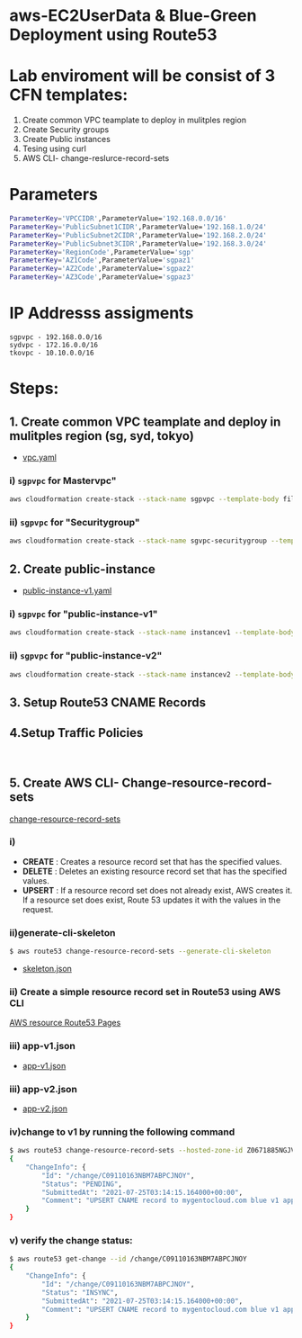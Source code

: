 # aws-EC2UserData & Blue-Green Deployment using Route53

# Lab enviroment will be consist of 3 CFN templates: 
1. Create common VPC teamplate to deploy in mulitples region 
2. Create Security groups
3. Create Public instances
4. Tesing using curl
5. AWS CLI- change-reslurce-record-sets

# Parameters 
```bash
ParameterKey='VPCCIDR',ParameterValue='192.168.0.0/16'
ParameterKey='PublicSubnet1CIDR',ParameterValue='192.168.1.0/24'
ParameterKey='PublicSubnet2CIDR',ParameterValue='192.168.2.0/24'
ParameterKey='PublicSubnet3CIDR',ParameterValue='192.168.3.0/24'
ParameterKey='RegionCode',ParameterValue='sgp'
ParameterKey='AZ1Code',ParameterValue='sgpaz1'
ParameterKey='AZ2Code',ParameterValue='sgpaz2'
ParameterKey='AZ3Code',ParameterValue='sgpaz3'
```

# IP Addresss assigments 
```
sgpvpc - 192.168.0.0/16
sydvpc - 172.16.0.0/16
tkovpc - 10.10.0.0/16
```

# Steps: 

## 1. Create common VPC teamplate and deploy in mulitples region (sg, syd, tokyo)
- [vpc.yaml](./Templates/vpc.yaml)

### i) `sgpvpc` for Mastervpc" 

```bash 
aws cloudformation create-stack --stack-name sgpvpc --template-body file://vpc.yaml --parameters ParameterKey='VPCCIDR',ParameterValue='192.168.0.0/16' ParameterKey='PublicSubnet1CIDR',ParameterValue='192.168.1.0/24' ParameterKey='PublicSubnet2CIDR',ParameterValue='192.168.2.0/24' ParameterKey='PublicSubnet3CIDR',ParameterValue='192.168.3.0/24' ParameterKey='RegionCode',ParameterValue='sgp' ParameterKey='AZ1Code',ParameterValue='sgpaz1' ParameterKey='AZ2Code',ParameterValue='sgpaz2' ParameterKey='AZ3Code',ParameterValue='sgpaz3'
```
### ii) `sgpvpc` for "Securitygroup" 

```bash
aws cloudformation create-stack --stack-name sgvpc-securitygroup --template-body file://vpc-securitygroup.yaml --parameters ParameterKey='vpcStackName',ParameterValue='sgpvpc' 
```
## 2. Create public-instance 
- [public-instance-v1.yaml](./Templates/public-instance-v1.yaml)


### i) `sgpvpc` for "public-instance-v1"

```bash
aws cloudformation create-stack --stack-name instancev1 --template-body file://public-instance-v1.yaml --parameters ParameterKey='vpcStackName',ParameterValue='sgpvpc' ParameterKey='vpcSecurityGroupStackName',ParameterValue='sgvpc-securitygroup' ParameterKey='appVersion',ParameterValue='v1'
```

### ii) `sgpvpc` for "public-instance-v2"

```bash
aws cloudformation create-stack --stack-name instancev2 --template-body file://public-instance-v2.yaml --parameters ParameterKey='vpcStackName',ParameterValue='sgpvpc' ParameterKey='vpcSecurityGroupStackName',ParameterValue='sgvpc-securitygroup' ParameterKey='appVersion',ParameterValue='v2'
```
## 3. Setup Route53 CNAME Records


## 4.Setup Traffic Policies



<br>

## 5. Create AWS CLI- Change-resource-record-sets
[change-resource-record-sets](https://docs.aws.amazon.com/cli/latest/reference/route53/change-resource-record-sets.html)

### i) 
- **CREATE** : Creates a resource record set that has the specified values.
- **DELETE** : Deletes an existing resource record set that has the specified values.
- **UPSERT** :
If a resource record set does not already exist, AWS creates it. If a
resource set does exist, Route 53 updates it with the values in the
request.

### ii)generate-cli-skeleton

```bash
$ aws route53 change-resource-record-sets --generate-cli-skeleton
```
- [skeleton.json](./Templates/skeleton.json)

### ii) Create a simple resource record set in Route53 using AWS CLI
[AWS resource Route53 Pages](https://aws.amazon.com/premiumsupport/knowledge-center/simple-resource-record-route53-cli/)

### iii) app-v1.json
- [app-v1.json](./Templates/vpc.app-v1.json)


### iii) app-v2.json
- [app-v2.json](./Templates/vpc.app-v2.json)

### iv)change to v1 by running the following command
```bash
$ aws route53 change-resource-record-sets --hosted-zone-id Z0671885NGJVMC1JAYL2 --change-batch file://app-v1.json
{
    "ChangeInfo": {
        "Id": "/change/C09110163NBM7ABPCJNOY",
        "Status": "PENDING",
        "SubmittedAt": "2021-07-25T03:14:15.164000+00:00",
        "Comment": "UPSERT CNAME record to mygentocloud.com blue v1 app"
    }
}
```
### v) verify the change status:
```bash
$ aws route53 get-change --id /change/C09110163NBM7ABPCJNOY
{
    "ChangeInfo": {
        "Id": "/change/C09110163NBM7ABPCJNOY",
        "Status": "INSYNC",
        "SubmittedAt": "2021-07-25T03:14:15.164000+00:00",
        "Comment": "UPSERT CNAME record to mygentocloud.com blue v1 app"
    }
}
```


